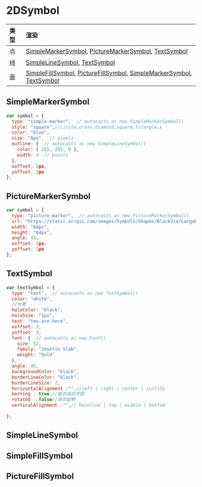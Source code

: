 # 2DSymbol



| 类型 | 渲染 |
| :--- | :--- |
| 点 |  [SimpleMarkerSymbol](https://developers.arcgis.com/javascript/latest/api-reference/esri-symbols-SimpleMarkerSymbol.html), [PictureMarkerSymbol](https://developers.arcgis.com/javascript/latest/api-reference/esri-symbols-PictureMarkerSymbol.html), [TextSymbol](https://developers.arcgis.com/javascript/latest/api-reference/esri-symbols-TextSymbol.html) |
| 线 |  [SimpleLineSymbol](https://developers.arcgis.com/javascript/latest/api-reference/esri-symbols-SimpleLineSymbol.html), [TextSymbol](https://developers.arcgis.com/javascript/latest/api-reference/esri-symbols-TextSymbol.html) |
| 面 |  [SimpleFillSymbol](https://developers.arcgis.com/javascript/latest/api-reference/esri-symbols-SimpleFillSymbol.html), [PictureFillSymbol](https://developers.arcgis.com/javascript/latest/api-reference/esri-symbols-PictureFillSymbol.html), [SimpleMarkerSymbol](https://developers.arcgis.com/javascript/latest/api-reference/esri-symbols-SimpleMarkerSymbol.html), [TextSymbol](https://developers.arcgis.com/javascript/latest/api-reference/esri-symbols-TextSymbol.html) |

## SimpleMarkerSymbol

```javascript
var symbol = {
  type: "simple-marker",  // autocasts as new SimpleMarkerSymbol()
  style: "square",//circle,cross,diamond,square,triangle,x
  color: "blue",
  size: "8px",  // pixels
  outline: {  // autocasts as new SimpleLineSymbol()
    color: [ 255, 255, 0 ],
    width: 3  // points
  },
  xoffset: 2px,
  yoffset: 2px
};
```

## PictureMarkerSymbol

```javascript
var symbol = {
  type: "picture-marker",  // autocasts as new PictureMarkerSymbol()
  url: "https://static.arcgis.com/images/Symbols/Shapes/BlackStarLargeB.png",
  width: "64px",
  height: "64px",
  angle: 45,
  xoffset: 2px,
  yoffset: 2px
};
```

## TextSymbol

```javascript
var textSymbol = {
  type: "text",  // autocasts as new TextSymbol()
  color: "white",
  //光晕
  haloColor: "black",
  haloSize: "1px",
  text: "You are here",
  xoffset: 3,
  yoffset: 3,
  font: {  // autocasts as new Font()
    size: 12,
    family: "Josefin Slab",
    weight: "bold"
  },
  angle: 45,
  backgroundColor: "black",
  borderLineColor: "black",
  borderLineSize: 2,
  horizontalAlignment :"",//left | right | center | justify
  kerning : true,//是否适应字距
  rotated : false//是否旋转
  verticalAlignment :"",// baseline | top | middle | bottom
  
};
```

## SimpleLineSymbol



## SimpleFillSymbol

## PictureFillSymbol



